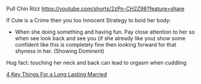 Pull Chin Rizz
	https://youtube.com/shorts/2zPn-CH2Z98?feature=share

If Cute is a Crime then you too Innocent
Strategy to boid her body: 
+ When she doing something and having fun. Pay close attention to her so when see look back and see you (if she already like you) show some confident like this is completely fine then looking forward for that shyness in her. (Showing Dominent)

 Hug fact:
	touching her neck and back can lead to orgasm when cuddling 

[4 Key Things For a Long Lasting Married](https://youtube.com/shorts/rRo3UT1Sz4I?si=krqZb2ip8gUc_GPO)

